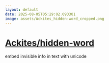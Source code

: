 ```yaml
---
layout: default
date: 2025-08-05T05:29:02.093301
image: assets/Ackites_hidden-word_cropped.png
---
```


# [Ackites/hidden-word](https://github.com/Ackites/hidden-word)

embed invisible info in text with unicode
